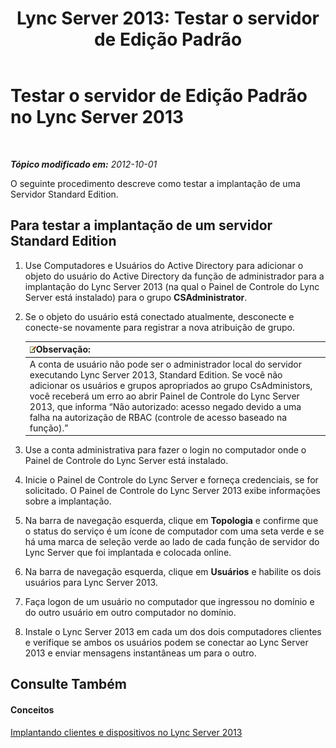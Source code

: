 ﻿---
title: 'Lync Server 2013: Testar o servidor de Edição Padrão'
TOCTitle: Testar o servidor de Edição Padrão
ms:assetid: b6ef67bb-9665-43e4-b8b3-eac8898eebf6
ms:mtpsurl: https://technet.microsoft.com/pt-br/library/Gg412890(v=OCS.15)
ms:contentKeyID: 49307889
ms.date: 05/19/2016
mtps_version: v=OCS.15
ms.translationtype: HT
---

# Testar o servidor de Edição Padrão no Lync Server 2013

 

_**Tópico modificado em:** 2012-10-01_

O seguinte procedimento descreve como testar a implantação de uma Servidor Standard Edition.

## Para testar a implantação de um servidor Standard Edition

1.  Use Computadores e Usuários do Active Directory para adicionar o objeto do usuário do Active Directory da função de administrador para a implantação do Lync Server 2013 (na qual o Painel de Controle do Lync Server está instalado) para o grupo **CSAdministrator**.

2.  Se o objeto do usuário está conectado atualmente, desconecte e conecte-se novamente para registrar a nova atribuição de grupo.
    
    <table>
    <thead>
    <tr class="header">
    <th><img src="images/Gg425756.note(OCS.15).gif" title="note" alt="note" />Observação:</th>
    </tr>
    </thead>
    <tbody>
    <tr class="odd">
    <td>A conta de usuário não pode ser o administrador local do servidor executando Lync Server 2013, Standard Edition. Se você não adicionar os usuários e grupos apropriados ao grupo CsAdministors, você receberá um erro ao abrir Painel de Controle do Lync Server 2013, que informa “Não autorizado: acesso negado devido a uma falha na autorização de RBAC (controle de acesso baseado na função).”</td>
    </tr>
    </tbody>
    </table>


3.  Use a conta administrativa para fazer o login no computador onde o Painel de Controle do Lync Server está instalado.

4.  Inicie o Painel de Controle do Lync Server e forneça credenciais, se for solicitado. O Painel de Controle do Lync Server 2013 exibe informações sobre a implantação.

5.  Na barra de navegação esquerda, clique em **Topologia** e confirme que o status do serviço é um ícone de computador com uma seta verde e se há uma marca de seleção verde ao lado de cada função de servidor do Lync Server que foi implantada e colocada online.

6.  Na barra de navegação esquerda, clique em **Usuários** e habilite os dois usuários para Lync Server 2013.

7.  Faça logon de um usuário no computador que ingressou no domínio e do outro usuário em outro computador no domínio.

8.  Instale o Lync Server 2013 em cada um dos dois computadores clientes e verifique se ambos os usuários podem se conectar ao Lync Server 2013 e enviar mensagens instantâneas um para o outro.

## Consulte Também

#### Conceitos

[Implantando clientes e dispositivos no Lync Server 2013](lync-server-2013-deploying-clients-and-devices.md)

